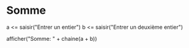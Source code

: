 # Somme

a <= saisir("Entrer un entier") 
b <= saisir("Entrer un deuxième entier")

afficher("Somme: " + chaine(a + b))

